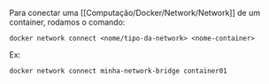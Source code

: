 Para conectar uma [[Computação/Docker/Network/Network]] de um container, rodamos o comando:
```
docker network connect <nome/tipo-da-network> <nome-container>
```

Ex:
```
docker network connect minha-network-bridge container01
```
